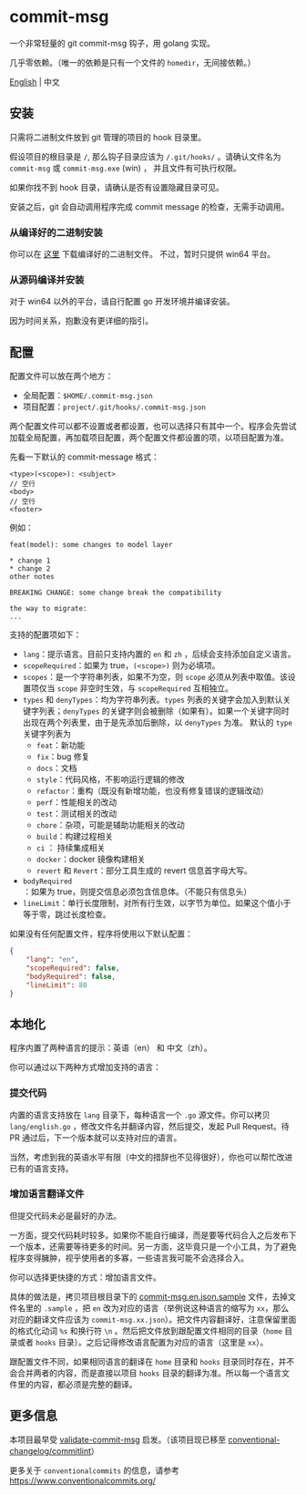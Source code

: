 # commit-msg

一个非常轻量的 git commit-msg 钩子，用 golang 实现。

几乎零依赖。（唯一的依赖是只有一个文件的 `homedir`，无间接依赖。）

[English](./README.md) | 中文



## 安装

只需将二进制文件放到 git 管理的项目的 hook 目录里。

假设项目的根目录是 `/`, 那么钩子目录应该为 `/.git/hooks/` 。请确认文件名为 `commit-msg` 或 `commit-msg.exe` (win) ， 并且文件有可执行权限。

如果你找不到 hook 目录，请确认是否有设置隐藏目录可见。



安装之后，git 会自动调用程序完成 commit message 的检查，无需手动调用。

### 从编译好的二进制安装

你可以在 [这里](https://github.com/JayceChant/commit-msg/releases) 下载编译好的二进制文件。 不过，暂时只提供 win64 平台。



### 从源码编译并安装

对于 win64 以外的平台，请自行配置 go 开发环境并编译安装。

因为时间关系，抱歉没有更详细的指引。



## 配置

配置文件可以放在两个地方：

* 全局配置：`$HOME/.commit-msg.json`
* 项目配置：`project/.git/hooks/.commit-msg.json`

两个配置文件可以都不设置或者都设置，也可以选择只有其中一个。程序会先尝试加载全局配置，再加载项目配置，两个配置文件都设置的项，以项目配置为准。

先看一下默认的 commit-message 格式：

```
<type>(<scope>): <subject>
// 空行
<body>
// 空行
<footer>
```

例如：

```
feat(model): some changes to model layer

* change 1
* change 2
other notes

BREAKING CHANGE: some change break the compatibility

the way to migrate:
...
```

支持的配置项如下：

* `lang`：提示语言。目前只支持内置的 `en` 和 `zh` ，后续会支持添加自定义语言。
* `scopeRequired`：如果为 true，`(<scope>)` 则为必填项。
* `scopes`：是一个字符串列表，如果不为空，则 `scope` 必须从列表中取值。该设置项仅当 `scope` 非空时生效，与 `scopeRequired` 互相独立。
* `types` 和 `denyTypes`：均为字符串列表。`types` 列表的关键字会加入到默认关键字列表；`denyTypes` 的关键字则会被删除（如果有）。如果一个关键字同时出现在两个列表里，由于是先添加后删除，以 `denyTypes` 为准。
    默认的 `type` 关键字列表为
    * `feat`：新功能
    * `fix`：bug 修复
    * `docs`：文档
    * `style`：代码风格，不影响运行逻辑的修改
    * `refactor`：重构（既没有新增功能，也没有修复错误的逻辑改动）
    * `perf`：性能相关的改动
    * `test`：测试相关的改动
    * `chore`：杂项，可能是辅助功能相关的改动
    * `build`：构建过程相关
    * `ci` ： 持续集成相关
    * `docker`：docker 镜像构建相关
    * `revert` 和 `Revert`：部分工具生成的 revert 信息首字母大写。
* `bodyRequired`：如果为 true，则提交信息必须包含信息体。（不能只有信息头）
* `lineLimit`：单行长度限制，对所有行生效，以字节为单位。如果这个值小于等于零，跳过长度检查。

如果没有任何配置文件，程序将使用以下默认配置：

```json
{
    "lang": "en",
    "scopeRequired": false,
    "bodyRequired": false,
    "lineLimit": 80
}
```

## 本地化

程序内置了两种语言的提示：英语（en） 和 中文（zh）。

你可以通过以下两种方式增加支持的语言：

### 提交代码

内置的语言支持放在 `lang` 目录下，每种语言一个 `.go` 源文件。你可以拷贝 `lang/english.go` ，修改文件名并翻译内容，然后提交，发起 Pull Request。待 PR 通过后，下一个版本就可以支持对应的语言。

当然，考虑到我的英语水平有限（中文的措辞也不见得很好），你也可以帮忙改进已有的语言支持。

### 增加语言翻译文件

但提交代码未必是最好的办法。

一方面，提交代码耗时较多。如果你不能自行编译，而是要等代码合入之后发布下一个版本，还需要等待更多的时间。另一方面，这毕竟只是一个小工具，为了避免程序变得臃肿，视乎使用者的多寡，一些语言我可能不会选择合入。

你可以选择更快捷的方式：增加语言文件。

具体的做法是，拷贝项目根目录下的 [commit-msg.en.json.sample](./commit-msg.en.json.sample) 文件，去掉文件名里的 `.sample` ，把 `en` 改为对应的语言（举例说这种语言的缩写为 `xx`，那么对应的翻译文件应该为 `commit-msg.xx.json`）。把文件内容翻译好，注意保留里面的格式化动词 `%s` 和换行符 `\n` 。然后把文件放到跟配置文件相同的目录（`home` 目录或者 `hooks` 目录）。之后记得修改语言配置为对应的语言（这里是 `xx`）。

跟配置文件不同，如果相同语言的翻译在 `home` 目录和 `hooks` 目录同时存在，并不会合并两者的内容，而是直接以项目 `hooks` 目录的翻译为准。所以每一个语言文件里的内容，都必须是完整的翻译。

## 更多信息

本项目最早受 [validate-commit-msg](https://github.com/conventional-changelog-archived-repos/validate-commit-msg) 启发。（该项目现已移至 [conventional-changelog/commitlint](https://github.com/conventional-changelog/commitlint)）

更多关于 `conventionalcommits` 的信息，请参考 https://www.conventionalcommits.org/
